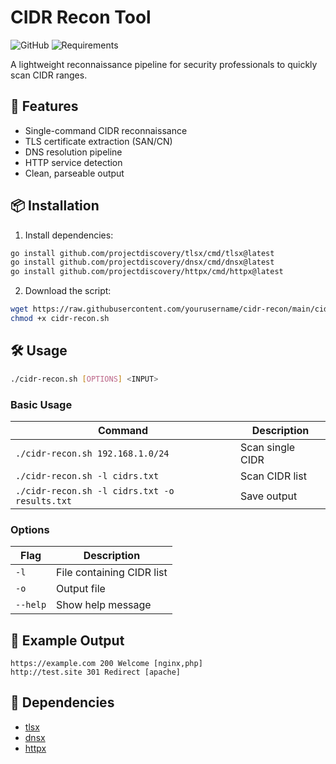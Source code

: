 # CIDR Recon Tool

![GitHub](https://img.shields.io/badge/license-MIT-blue.svg)
![Requirements](https://img.shields.io/badge/dependencies-tlsx,dnsx,httpx-green)

A lightweight reconnaissance pipeline for security professionals to quickly scan CIDR ranges.

## 🚀 Features

- Single-command CIDR reconnaissance
- TLS certificate extraction (SAN/CN)
- DNS resolution pipeline
- HTTP service detection
- Clean, parseable output

## 📦 Installation

1. Install dependencies:
```bash
go install github.com/projectdiscovery/tlsx/cmd/tlsx@latest
go install github.com/projectdiscovery/dnsx/cmd/dnsx@latest
go install github.com/projectdiscovery/httpx/cmd/httpx@latest
```

2. Download the script:
```bash
wget https://raw.githubusercontent.com/yourusername/cidr-recon/main/cidr-recon.sh
chmod +x cidr-recon.sh
```

## 🛠 Usage

```bash
./cidr-recon.sh [OPTIONS] <INPUT>
```

### Basic Usage
| Command | Description |
|---------|-------------|
| `./cidr-recon.sh 192.168.1.0/24` | Scan single CIDR |
| `./cidr-recon.sh -l cidrs.txt` | Scan CIDR list |
| `./cidr-recon.sh -l cidrs.txt -o results.txt` | Save output |

### Options
| Flag | Description |
|------|-------------|
| `-l` | File containing CIDR list |
| `-o` | Output file |
| `--help` | Show help message |

## 📝 Example Output

```
https://example.com 200 Welcome [nginx,php]
http://test.site 301 Redirect [apache]
```

## 📌 Dependencies

- [tlsx](https://github.com/projectdiscovery/tlsx)
- [dnsx](https://github.com/projectdiscovery/dnsx)
- [httpx](https://github.com/projectdiscovery/httpx)
